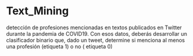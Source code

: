 # Text_Mining
detección de profesiones mencionadas en textos publicados en Twitter durante la pandemia de COVID19. Con esos datos, deberás desarrollar un clasificador binario que, dado un tweet, determine si menciona al menos una profesión (etiqueta 1) o no ( etiqueta 0)
